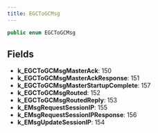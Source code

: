 ```yaml
---
title: EGCToGCMsg
---
```


```csharp
public enum EGCToGCMsg
```

## Fields

- **k_EGCToGCMsgMasterAck**: 150
- **k_EGCToGCMsgMasterAckResponse**: 151
- **k_EGCToGCMsgMasterStartupComplete**: 157
- **k_EGCToGCMsgRouted**: 152
- **k_EGCToGCMsgRoutedReply**: 153
- **k_EMsgRequestSessionIP**: 155
- **k_EMsgRequestSessionIPResponse**: 156
- **k_EMsgUpdateSessionIP**: 154

